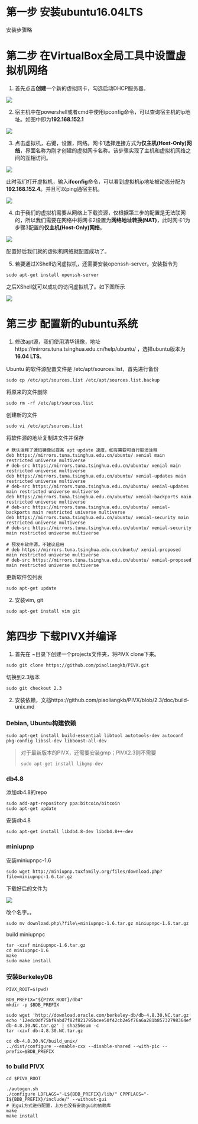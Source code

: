 # 第一步 安装ubuntu16.04LTS

安装步骤略

# 第二步 在VirtualBox全局工具中设置虚拟机网络

1. 首先点击**创建**一个新的虚拟网卡，勾选启动DHCP服务器。

![](https://upload-images.jianshu.io/upload_images/11146099-9b397c3c88215305.png?imageMogr2/auto-orient/strip%7CimageView2/2/w/1240)

2. 宿主机中在powershell或者cmd中使用ipconfig命令，可以查询宿主机的ip地址。如图中即为**192.168.152.1**

![](https://upload-images.jianshu.io/upload_images/11146099-988230d3ff153eb9.png?imageMogr2/auto-orient/strip%7CimageView2/2/w/1240)

3. 点击虚拟机，右键，设置，网络。网卡1选择连接方式为**仅主机(Host-Only)网络**，界面名称为刚才创建的虚拟网卡名称。该步骤实现了主机和虚拟机网络之间的互相访问。

![](https://upload-images.jianshu.io/upload_images/11146099-d106bd79276f595b.png?imageMogr2/auto-orient/strip%7CimageView2/2/w/1240)

此时我们打开虚拟机，输入**ifconfig**命令，可以看到虚拟机ip地址被动态分配为**192.168.152.4**。并且可以ping通宿主机。

![](https://upload-images.jianshu.io/upload_images/11146099-ee6923ebb7e045ed.png?imageMogr2/auto-orient/strip%7CimageView2/2/w/1240)

4. 由于我们的虚拟机需要从网络上下载资源，仅根据第三步的配置是无法联网的，所以我们需要在网络中将网卡2设置为**网络地址转换(NAT)**，此时网卡1为步骤3配置的**仅主机(Host-Only)网络**。

![](https://upload-images.jianshu.io/upload_images/11146099-749d581d3adcad1d.png?imageMogr2/auto-orient/strip%7CimageView2/2/w/1240)

配置好后我们就的虚拟机网络就配置成功了。

5. 若要通过XShell访问虚拟机，还需要安装openssh-server。安装指令为

```
sudo apt-get install openssh-server
```

之后XShell就可以成功的访问虚拟机了。如下图所示

![](https://upload-images.jianshu.io/upload_images/11146099-92c6003a85f10aba.png?imageMogr2/auto-orient/strip%7CimageView2/2/w/1240)

# 第三步 配置新的ubuntu系统

1. 修改apt源，我们使用清华镜像，地址https://mirrors.tuna.tsinghua.edu.cn/help/ubuntu/ ，选择ubuntu版本为**16.04 LTS**。

Ubuntu 的软件源配置文件是 /etc/apt/sources.list，首先进行备份

```
sudo cp /etc/apt/sources.list /etc/apt/sources.list.backup
```

将原来的文件删除
```
sudo rm -rf /etc/apt/sources.list
```

创建新的文件
```
sudo vi /etc/apt/sources.list
```

将软件源的地址复制进文件并保存

```
# 默认注释了源码镜像以提高 apt update 速度，如有需要可自行取消注释
deb https://mirrors.tuna.tsinghua.edu.cn/ubuntu/ xenial main restricted universe multiverse
# deb-src https://mirrors.tuna.tsinghua.edu.cn/ubuntu/ xenial main restricted universe multiverse
deb https://mirrors.tuna.tsinghua.edu.cn/ubuntu/ xenial-updates main restricted universe multiverse
# deb-src https://mirrors.tuna.tsinghua.edu.cn/ubuntu/ xenial-updates main restricted universe multiverse
deb https://mirrors.tuna.tsinghua.edu.cn/ubuntu/ xenial-backports main restricted universe multiverse
# deb-src https://mirrors.tuna.tsinghua.edu.cn/ubuntu/ xenial-backports main restricted universe multiverse
deb https://mirrors.tuna.tsinghua.edu.cn/ubuntu/ xenial-security main restricted universe multiverse
# deb-src https://mirrors.tuna.tsinghua.edu.cn/ubuntu/ xenial-security main restricted universe multiverse

# 预发布软件源，不建议启用
# deb https://mirrors.tuna.tsinghua.edu.cn/ubuntu/ xenial-proposed main restricted universe multiverse
# deb-src https://mirrors.tuna.tsinghua.edu.cn/ubuntu/ xenial-proposed main restricted universe multiverse
```

更新软件包列表
```
sudo apt-get update
```

2. 安装vim, git
```
sudo apt-get install vim git
```


# 第四步 下载PIVX并编译

1. 首先在 ~目录下创建一个projects文件夹，将PIVX clone下来。

```
sudo git clone https://github.com/piaoliangkb/PIVX.git
```

切换到2.3版本

```
sudo git checkout 2.3
```

2. 安装依赖，文档https://github.com/piaoliangkb/PIVX/blob/2.3/doc/build-unix.md

### Debian, Ubuntu构建依赖
```
sudo apt-get install build-essential libtool autotools-dev autoconf pkg-config libssl-dev libboost-all-dev
```

>对于最新版本的PIVX，还需要安装gmp；PIVX2.3则不需要
>```
>sudo apt-get install libgmp-dev
>```

### db4.8


添加db4.8的repo
```
sudo add-apt-repository ppa:bitcoin/bitcoin
sudo apt-get update
```
安装db4.8
```
sudo apt-get install libdb4.8-dev libdb4.8++-dev
```

### miniupnp


安装miniupnpc-1.6
```
sudo wget http://miniupnp.tuxfamily.org/files/download.php?file=miniupnpc-1.6.tar.gz
```
下载好后的文件为

![](https://upload-images.jianshu.io/upload_images/11146099-430d797b0276bd1b.png?imageMogr2/auto-orient/strip%7CimageView2/2/w/1240)

改个名字。。
```
sudo mv download.php\?file\=miniupnpc-1.6.tar.gz miniupnpc-1.6.tar.gz
```

build miniupnpc
```
tar -xzvf miniupnpc-1.6.tar.gz
cd miniupnpc-1.6
make
sudo make install
```

### 安装BerkeleyDB

```
PIVX_ROOT=$(pwd)

BDB_PREFIX="${PIVX_ROOT}/db4"
mkdir -p $BDB_PREFIX

sudo wget 'http://download.oracle.com/berkeley-db/db-4.8.30.NC.tar.gz'
echo '12edc0df75bf9abd7f82f821795bcee50f42cb2e5f76a6a281b85732798364ef  db-4.8.30.NC.tar.gz' | sha256sum -c
tar -xzvf db-4.8.30.NC.tar.gz

cd db-4.8.30.NC/build_unix/
../dist/configure --enable-cxx --disable-shared --with-pic --prefix=$BDB_PREFIX
```

### to build PIVX

```
cd $PIVX_ROOT

./autogen.sh
./configure LDFLAGS="-L${BDB_PREFIX}/lib/" CPPFLAGS="-I${BDB_PREFIX}/include/" --without-gui
# 无gui方式进行配置，上方也没有安装gui的依赖库
make
make install

```

